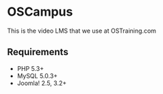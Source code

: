 OSCampus
=========

This is the video LMS that we use at OSTraining.com

## Requirements

* PHP 5.3+
* MySQL 5.0.3+
* Joomla! 2.5, 3.2+
